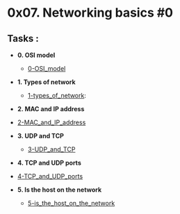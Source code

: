 # 0x07. Networking basics #0

## Tasks : 

* **0. OSI model**
  * [0-OSI_model](0-OSI_model)

  
* **1. Types of network**
  * [1-types_of_network](1-types_of_network): 
  
* **2. MAC and IP address**
 * [2-MAC_and_IP_address](2-MAC_and_IP_address)
* **3. UDP and TCP**
  * [3-UDP_and_TCP](3-UDP_and_TCP)

* **4. TCP and UDP ports**
 * [4-TCP_and_UDP_ports](4-TCP_and_UDP_ports)
 
* **5. Is the host on the network**
  * [5-is_the_host_on_the_network](5-is_the_host_on_the_network)
